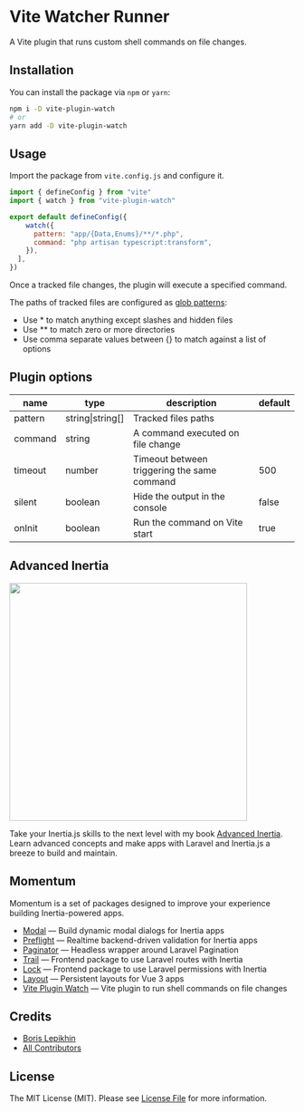 # Vite Watcher Runner

A Vite plugin that runs custom shell commands on file changes.

## Installation

You can install the package via `npm` or `yarn`:

```bash
npm i -D vite-plugin-watch
# or
yarn add -D vite-plugin-watch
```

## Usage

Import the package from `vite.config.js` and configure it.

```js
import { defineConfig } from "vite"
import { watch } from "vite-plugin-watch"

export default defineConfig({
    watch({
      pattern: "app/{Data,Enums}/**/*.php",
      command: "php artisan typescript:transform",
    }),
  ],
})
```

Once a tracked file changes, the plugin will execute a specified command.

The paths of tracked files are configured as [glob patterns](<https://en.wikipedia.org/wiki/Glob_(programming)>):

- Use \* to match anything except slashes and hidden files
- Use \*\* to match zero or more directories
- Use comma separate values between {} to match against a list of options

## Plugin options

| name    | type             | description                                 | default |
| ------- | ---------------- | ------------------------------------------- | ------- |
| pattern | string\|string[] | Tracked files paths                         |         |
| command | string           | A command executed on file change           |         |
| timeout | number           | Timeout between triggering the same command | 500     |
| silent  | boolean          | Hide the output in the console              | false   |
| onInit  | boolean          | Run the command on Vite start               | true    |

## Advanced Inertia

[<img src="https://advanced-inertia.com/og.png" width="420px" />](https://advanced-inertia.com)

Take your Inertia.js skills to the next level with my book [Advanced Inertia](https://advanced-inertia.com/).
Learn advanced concepts and make apps with Laravel and Inertia.js a breeze to build and maintain.

## Momentum

Momentum is a set of packages designed to improve your experience building Inertia-powered apps.

- [Modal](https://github.com/lepikhinb/momentum-modal) — Build dynamic modal dialogs for Inertia apps
- [Preflight](https://github.com/lepikhinb/momentum-preflight) — Realtime backend-driven validation for Inertia apps
- [Paginator](https://github.com/lepikhinb/momentum-paginator) — Headless wrapper around Laravel Pagination
- [Trail](https://github.com/lepikhinb/momentum-trail) — Frontend package to use Laravel routes with Inertia
- [Lock](https://github.com/lepikhinb/momentum-lock) — Frontend package to use Laravel permissions with Inertia
- [Layout](https://github.com/lepikhinb/momentum-layout) — Persistent layouts for Vue 3 apps
- [Vite Plugin Watch](https://github.com/lepikhinb/vite-plugin-watch) — Vite plugin to run shell commands on file changes

## Credits

- [Boris Lepikhin](https://twitter.com/lepikhinb)
- [All Contributors](../../contributors)

## License

The MIT License (MIT). Please see [License File](LICENSE.md) for more information.
